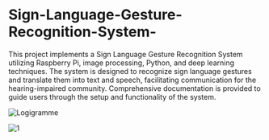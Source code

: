 # Sign-Language-Gesture-Recognition-System-

This project implements a Sign Language Gesture Recognition System utilizing Raspberry Pi, image processing, Python, and deep learning techniques. The system is designed to recognize sign language gestures and translate them into text and speech, facilitating communication for the hearing-impaired community. Comprehensive documentation is provided to guide users through the setup and functionality of the system.

![Logigramme](https://github.com/user-attachments/assets/cadbb2ad-8eb4-4342-bf9f-67832955b7c3)




![1](https://github.com/user-attachments/assets/4afb93c2-d990-47f4-8f4a-23bee2d7aab6)

